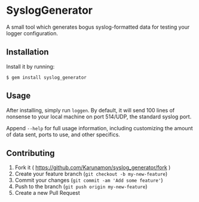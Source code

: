 # SyslogGenerator

A small tool which generates bogus syslog-formatted data for testing your logger configuration.

## Installation

Install it by running:

    $ gem install syslog_generator

## Usage

After installing, simply run `loggen`. By default, it will send 100 lines of
nonsense to your local machine on port 514/UDP, the standard syslog port.

Append `--help` for full usage information, including customizing the amount
of data sent, ports to use, and other specifics.

## Contributing

1. Fork it ( https://github.com/Karunamon/syslog_generator/fork )
2. Create your feature branch (`git checkout -b my-new-feature`)
3. Commit your changes (`git commit -am 'Add some feature'`)
4. Push to the branch (`git push origin my-new-feature`)
5. Create a new Pull Request
